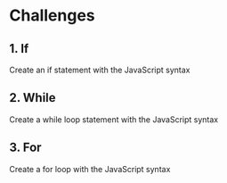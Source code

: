 # Challenges

## 1. If

Create an if statement with the JavaScript syntax

## 2. While

Create a while loop statement with the JavaScript syntax

## 3. For

Create a for loop with the JavaScript syntax